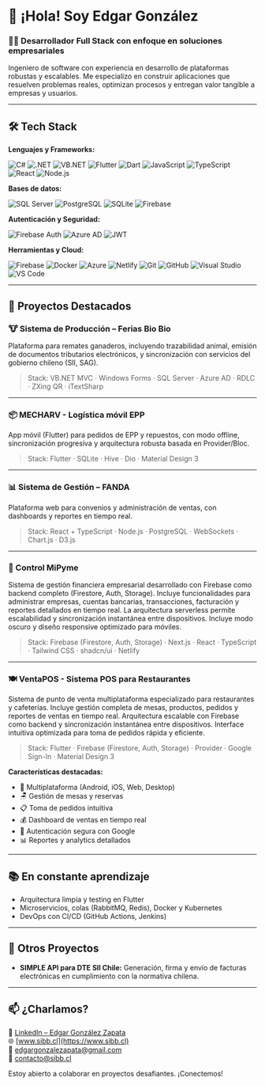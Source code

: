 # 👋 ¡Hola! Soy Edgar González

### 🧑‍💻 Desarrollador Full Stack con enfoque en soluciones empresariales

Ingeniero de software con experiencia en desarrollo de plataformas robustas y escalables. Me especializo en construir aplicaciones que resuelven problemas reales, optimizan procesos y entregan valor tangible a empresas y usuarios.

---

## 🛠️ Tech Stack

**Lenguajes y Frameworks:**

![C#](https://img.shields.io/badge/C%23-%23239120.svg?style=flat-square&logo=c-sharp&logoColor=white)
![.NET](https://img.shields.io/badge/.NET-5C2D91?style=flat-square&logo=.net&logoColor=white)
![VB.NET](https://img.shields.io/badge/Visual%20Basic-512BD4?style=flat-square&logo=.net&logoColor=white)
![Flutter](https://img.shields.io/badge/Flutter-%2302569B.svg?style=flat-square&logo=Flutter&logoColor=white)
![Dart](https://img.shields.io/badge/Dart-%230175C2.svg?style=flat-square&logo=dart&logoColor=white)
![JavaScript](https://img.shields.io/badge/JavaScript-%23323330.svg?style=flat-square&logo=javascript&logoColor=%23F7DF1E)
![TypeScript](https://img.shields.io/badge/TypeScript-%23007ACC.svg?style=flat-square&logo=typescript&logoColor=white)
![React](https://img.shields.io/badge/React-%2320232a.svg?style=flat-square&logo=react&logoColor=%2361DAFB)
![Node.js](https://img.shields.io/badge/Node.js-6DA55F?style=flat-square&logo=node.js&logoColor=white)

**Bases de datos:**

![SQL Server](https://img.shields.io/badge/SQL%20Server-CC2927?style=flat-square&logo=microsoft%20sql%20server&logoColor=white)
![PostgreSQL](https://img.shields.io/badge/PostgreSQL-%23316192.svg?style=flat-square&logo=postgresql&logoColor=white)
![SQLite](https://img.shields.io/badge/SQLite-%2307405e.svg?style=flat-square&logo=sqlite&logoColor=white)
![Firebase](https://img.shields.io/badge/Firebase-%23FFCA28.svg?style=flat-square&logo=firebase&logoColor=black)

**Autenticación y Seguridad:**

![Firebase Auth](https://img.shields.io/badge/Firebase%20Auth-%23FFCA28.svg?style=flat-square&logo=firebase&logoColor=black)
![Azure AD](https://img.shields.io/badge/Azure%20AD-%230072C6.svg?style=flat-square&logo=microsoftazure&logoColor=white)
![JWT](https://img.shields.io/badge/JWT-black?style=flat-square&logo=JSON%20web%20tokens)

**Herramientas y Cloud:**

![Firebase](https://img.shields.io/badge/Firebase-%23FFCA28.svg?style=flat-square&logo=firebase&logoColor=black)
![Docker](https://img.shields.io/badge/Docker-%230db7ed.svg?style=flat-square&logo=docker&logoColor=white)
![Azure](https://img.shields.io/badge/Azure-%230072C6.svg?style=flat-square&logo=microsoftazure&logoColor=white)
![Netlify](https://img.shields.io/badge/Netlify-%23000000.svg?style=flat-square&logo=netlify&logoColor=#00C7B7)
![Git](https://img.shields.io/badge/Git-%23F05033.svg?style=flat-square&logo=git&logoColor=white)
![GitHub](https://img.shields.io/badge/GitHub-%23121011.svg?style=flat-square&logo=github&logoColor=white)
![Visual Studio](https://img.shields.io/badge/Visual%20Studio-5C2D91.svg?style=flat-square&logo=visual-studio&logoColor=white)
![VS Code](https://img.shields.io/badge/VS%20Code-0078d7.svg?style=flat-square&logo=visual-studio-code&logoColor=white)

---

## 🚀 Proyectos Destacados

### 🐮 Sistema de Producción – Ferias Bio Bio  
Plataforma para remates ganaderos, incluyendo trazabilidad animal, emisión de documentos tributarios electrónicos, y sincronización con servicios del gobierno chileno (SII, SAG).  
> Stack: VB.NET MVC · Windows Forms · SQL Server · Azure AD · RDLC · ZXing QR · iTextSharp

---

### 📦 MECHARV - Logística móvil EPP  
App móvil (Flutter) para pedidos de EPP y repuestos, con modo offline, sincronización progresiva y arquitectura robusta basada en Provider/Bloc.  
> Stack: Flutter · SQLite · Hive · Dio · Material Design 3

---

### 📊 Sistema de Gestión – FANDA  
Plataforma web para convenios y administración de ventas, con dashboards y reportes en tiempo real.  
> Stack: React + TypeScript · Node.js · PostgreSQL · WebSockets · Chart.js · D3.js

---

### 💼 Control MiPyme  
Sistema de gestión financiera empresarial desarrollado con Firebase como backend completo (Firestore, Auth, Storage). Incluye funcionalidades para administrar empresas, cuentas bancarias, transacciones, facturación y reportes detallados en tiempo real. La arquitectura serverless permite escalabilidad y sincronización instantánea entre dispositivos. Incluye modo oscuro y diseño responsive optimizado para móviles.  
> Stack: Firebase (Firestore, Auth, Storage) · Next.js · React · TypeScript · Tailwind CSS · shadcn/ui · Netlify

---

### 🍽️ VentaPOS - Sistema POS para Restaurantes  
Sistema de punto de venta multiplataforma especializado para restaurantes y cafeterías. Incluye gestión completa de mesas, productos, pedidos y reportes de ventas en tiempo real. Arquitectura escalable con Firebase como backend y sincronización instantánea entre dispositivos. Interface intuitiva optimizada para toma de pedidos rápida y eficiente.  
> Stack: Flutter · Firebase (Firestore, Auth, Storage) · Provider · Google Sign-In · Material Design 3

**Características destacadas:**
- 📱 Multiplataforma (Android, iOS, Web, Desktop)
- 🪑 Gestión de mesas y reservas  
- 📋 Toma de pedidos intuitiva
- 💰 Dashboard de ventas en tiempo real
- 🔐 Autenticación segura con Google
- 📊 Reportes y analytics detallados

---

## 📚 En constante aprendizaje

- Arquitectura limpia y testing en Flutter  
- Microservicios, colas (RabbitMQ, Redis), Docker y Kubernetes  
- DevOps con CI/CD (GitHub Actions, Jenkins)

---

## 🧰 Otros Proyectos

- **SIMPLE API para DTE SII Chile:** Generación, firma y envío de facturas electrónicas en cumplimiento con la normativa chilena.

---

## 📫 ¿Charlamos?

📎 [LinkedIn – Edgar González Zapata](https://www.linkedin.com/in/edgar-gonz%C3%A1lez-zapata-77068b131/)  
🌐 [www.sibb.cl](https://www.sibb.cl)  
📧 edgargonzalezapata@gmail.com  
📧 contacto@sibb.cl

Estoy abierto a colaborar en proyectos desafiantes. ¡Conectemos!
